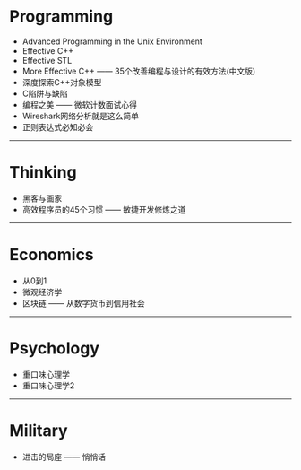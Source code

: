 # Programming

- Advanced Programming in the Unix Environment
- Effective C++
- Effective STL
- More Effective C++ —— 35个改善编程与设计的有效方法(中文版)
- 深度探索C++对象模型
- C陷阱与缺陷
- 编程之美 —— 微软计数面试心得
- Wireshark网络分析就是这么简单
- 正则表达式必知必会

---
# Thinking

- 黑客与画家
- 高效程序员的45个习惯 —— 敏捷开发修炼之道

---
# Economics

- 从0到1
- 微观经济学
- 区块链 —— 从数字货币到信用社会

---
# Psychology

- 重口味心理学
- 重口味心理学2

---
# Military

- 进击的局座 —— 悄悄话